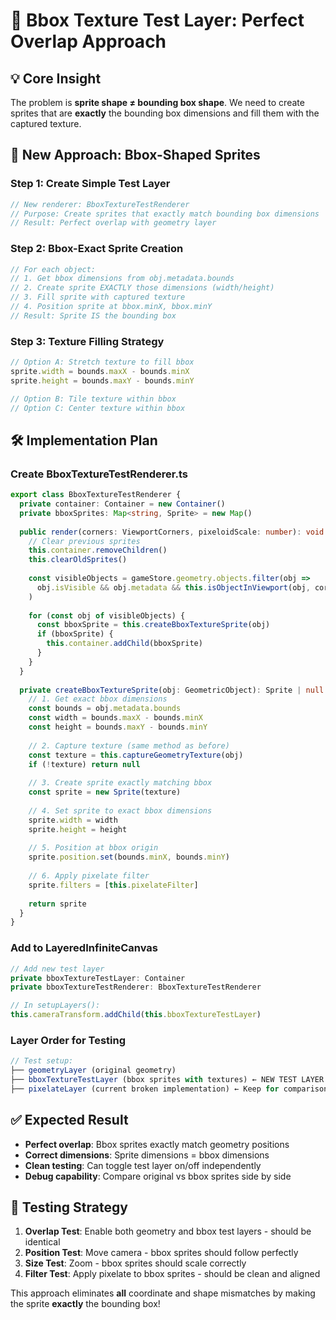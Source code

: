 # 🎯 Bbox Texture Test Layer: Perfect Overlap Approach

## 💡 **Core Insight**
The problem is **sprite shape ≠ bounding box shape**. We need to create sprites that are **exactly** the bounding box dimensions and fill them with the captured texture.

## 🎯 **New Approach: Bbox-Shaped Sprites**

### **Step 1: Create Simple Test Layer**
```typescript
// New renderer: BboxTextureTestRenderer
// Purpose: Create sprites that exactly match bounding box dimensions
// Result: Perfect overlap with geometry layer
```

### **Step 2: Bbox-Exact Sprite Creation**
```typescript
// For each object:
// 1. Get bbox dimensions from obj.metadata.bounds
// 2. Create sprite EXACTLY those dimensions (width/height)
// 3. Fill sprite with captured texture
// 4. Position sprite at bbox.minX, bbox.minY
// Result: Sprite IS the bounding box
```

### **Step 3: Texture Filling Strategy**
```typescript
// Option A: Stretch texture to fill bbox
sprite.width = bounds.maxX - bounds.minX
sprite.height = bounds.maxY - bounds.minY

// Option B: Tile texture within bbox
// Option C: Center texture within bbox
```

## 🛠️ **Implementation Plan**

### **Create BboxTextureTestRenderer.ts**
```typescript
export class BboxTextureTestRenderer {
  private container: Container = new Container()
  private bboxSprites: Map<string, Sprite> = new Map()
  
  public render(corners: ViewportCorners, pixeloidScale: number): void {
    // Clear previous sprites
    this.container.removeChildren()
    this.clearOldSprites()
    
    const visibleObjects = gameStore.geometry.objects.filter(obj => 
      obj.isVisible && obj.metadata && this.isObjectInViewport(obj, corners)
    )
    
    for (const obj of visibleObjects) {
      const bboxSprite = this.createBboxTextureSprite(obj)
      if (bboxSprite) {
        this.container.addChild(bboxSprite)
      }
    }
  }
  
  private createBboxTextureSprite(obj: GeometricObject): Sprite | null {
    // 1. Get exact bbox dimensions
    const bounds = obj.metadata.bounds
    const width = bounds.maxX - bounds.minX
    const height = bounds.maxY - bounds.minY
    
    // 2. Capture texture (same method as before)
    const texture = this.captureGeometryTexture(obj)
    if (!texture) return null
    
    // 3. Create sprite exactly matching bbox
    const sprite = new Sprite(texture)
    
    // 4. Set sprite to exact bbox dimensions
    sprite.width = width
    sprite.height = height
    
    // 5. Position at bbox origin
    sprite.position.set(bounds.minX, bounds.minY)
    
    // 6. Apply pixelate filter
    sprite.filters = [this.pixelateFilter]
    
    return sprite
  }
}
```

### **Add to LayeredInfiniteCanvas**
```typescript
// Add new test layer
private bboxTextureTestLayer: Container
private bboxTextureTestRenderer: BboxTextureTestRenderer

// In setupLayers():
this.cameraTransform.addChild(this.bboxTextureTestLayer)
```

### **Layer Order for Testing**
```typescript
// Test setup:
├── geometryLayer (original geometry)
├── bboxTextureTestLayer (bbox sprites with textures) ← NEW TEST LAYER
├── pixelateLayer (current broken implementation) ← Keep for comparison
```

## ✅ **Expected Result**
- **Perfect overlap**: Bbox sprites exactly match geometry positions
- **Correct dimensions**: Sprite dimensions = bbox dimensions
- **Clean testing**: Can toggle test layer on/off independently
- **Debug capability**: Compare original vs bbox sprites side by side

## 🎯 **Testing Strategy**
1. **Overlap Test**: Enable both geometry and bbox test layers - should be identical
2. **Position Test**: Move camera - bbox sprites should follow perfectly
3. **Size Test**: Zoom - bbox sprites should scale correctly
4. **Filter Test**: Apply pixelate to bbox sprites - should be clean and aligned

This approach eliminates **all** coordinate and shape mismatches by making the sprite **exactly** the bounding box!